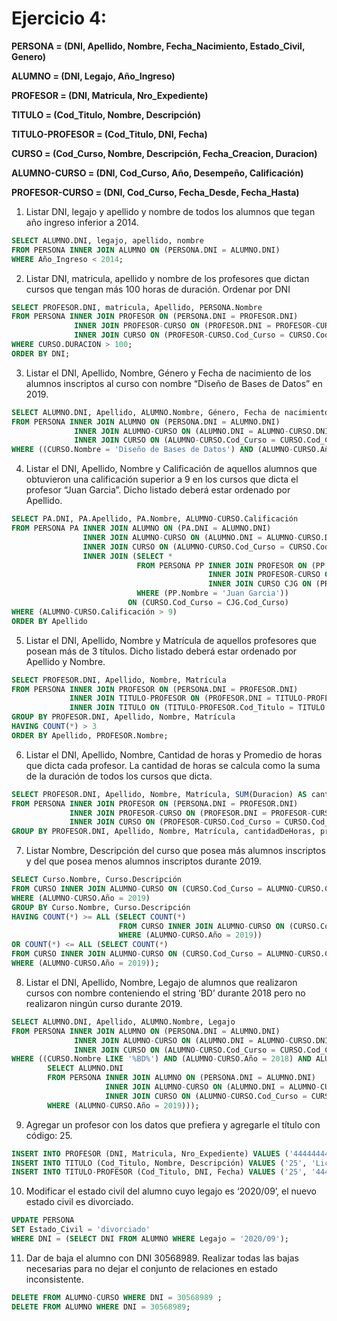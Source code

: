 # Ejercicio 4:

**PERSONA = (DNI, Apellido, Nombre, Fecha_Nacimiento, Estado_Civil, Genero)**

**ALUMNO = (DNI, Legajo, Año_Ingreso)**

**PROFESOR = (DNI, Matricula, Nro_Expediente)**

**TITULO = (Cod_Titulo, Nombre, Descripción)**

**TITULO-PROFESOR = (Cod_Titulo, DNI, Fecha)**

**CURSO = (Cod_Curso, Nombre, Descripción, Fecha_Creacion, Duracion)**

**ALUMNO-CURSO = (DNI, Cod_Curso, Año, Desempeño, Calificación)**

**PROFESOR-CURSO = (DNI, Cod_Curso, Fecha_Desde, Fecha_Hasta)**

1. Listar DNI, legajo y apellido y nombre de todos los alumnos que tegan año ingreso
inferior a 2014.

```sql
SELECT ALUMNO.DNI, legajo, apellido, nombre
FROM PERSONA INNER JOIN ALUMNO ON (PERSONA.DNI = ALUMNO.DNI)
WHERE Año_Ingreso < 2014;
```

2. Listar DNI, matricula, apellido y nombre de los profesores que dictan cursos que tengan
más 100 horas de duración. Ordenar por DNI

```sql
SELECT PROFESOR.DNI, matricula, Apellido, PERSONA.Nombre
FROM PERSONA INNER JOIN PROFESOR ON (PERSONA.DNI = PROFESOR.DNI)
              INNER JOIN PROFESOR-CURSO ON (PROFESOR.DNI = PROFESOR-CURSO.DNI)
              INNER JOIN CURSO ON (PROFESOR-CURSO.Cod_Curso = CURSO.Cod_Curso)
WHERE CURSO.DURACION > 100;
ORDER BY DNI;
```

3. Listar el DNI, Apellido, Nombre, Género y Fecha de nacimiento de los alumnos inscriptos
al curso con nombre “Diseño de Bases de Datos” en 2019.

```sql
SELECT ALUMNO.DNI, Apellido, ALUMNO.Nombre, Género, Fecha de nacimiento
FROM PERSONA INNER JOIN ALUMNO ON (PERSONA.DNI = ALUMNO.DNI)
              INNER JOIN ALUMNO-CURSO ON (ALUMNO.DNI = ALUMNO-CURSO.DNI)
              INNER JOIN CURSO ON (ALUMNO-CURSO.Cod_Curso = CURSO.Cod_Curso)
WHERE ((CURSO.Nombre = 'Diseño de Bases de Datos') AND (ALUMNO-CURSO.Año = 2019));
```

4. Listar el DNI, Apellido, Nombre y Calificación de aquellos alumnos que obtuvieron una
calificación superior a 9 en los cursos que dicta el profesor “Juan Garcia”. Dicho listado
deberá estar ordenado por Apellido.

```sql
SELECT PA.DNI, PA.Apellido, PA.Nombre, ALUMNO-CURSO.Calificación
FROM PERSONA PA INNER JOIN ALUMNO ON (PA.DNI = ALUMNO.DNI)
                INNER JOIN ALUMNO-CURSO ON (ALUMNO.DNI = ALUMNO-CURSO.DNI)
                INNER JOIN CURSO ON (ALUMNO-CURSO.Cod_Curso = CURSO.Cod_Curso) 
                INNER JOIN (SELECT * 
                            FROM PERSONA PP INNER JOIN PROFESOR ON (PP.DNI = PROFESOR.DNI)
                                            INNER JOIN PROFESOR-CURSO ON (PROFESOR.DNI = PROFESOR-CURSO.DNI)
                                            INNER JOIN CURSO CJG ON (PROFESOR-CURSO.Cod_Curso = CJG.Cod_Curso)
                            WHERE (PP.Nombre = 'Juan Garcia'))
                          ON (CURSO.Cod_Curso = CJG.Cod_Curso)
WHERE (ALUMNO-CURSO.Calificación > 9)
ORDER BY Apellido
```

5. Listar el DNI, Apellido, Nombre y Matrícula de aquellos profesores que posean más de 3
títulos. Dicho listado deberá estar ordenado por Apellido y Nombre.

```sql
SELECT PROFESOR.DNI, Apellido, Nombre, Matrícula
FROM PERSONA INNER JOIN PROFESOR ON (PERSONA.DNI = PROFESOR.DNI)
             INNER JOIN TITULO-PROFESOR ON (PROFESOR.DNI = TITULO-PROFESOR.DNI)
             INNER JOIN TITULO ON (TITULO-PROFESOR.Cod_Titulo = TITULO.Cod_Titulo)
GROUP BY PROFESOR.DNI, Apellido, Nombre, Matrícula
HAVING COUNT(*) > 3
ORDER BY Apellido, PROFESOR.Nombre;
```

6. Listar el DNI, Apellido, Nombre, Cantidad de horas y Promedio de horas que dicta cada
profesor. La cantidad de horas se calcula como la suma de la duración de todos los
cursos que dicta.

```sql
SELECT PROFESOR.DNI, Apellido, Nombre, Matrícula, SUM(Duracion) AS cantidadDeHoras, AVG(?) AS promedioDeHoras
FROM PERSONA INNER JOIN PROFESOR ON (PERSONA.DNI = PROFESOR.DNI)
             INNER JOIN PROFESOR-CURSO ON (PROFESOR.DNI = PROFESOR-CURSO.DNI)
             INNER JOIN CURSO ON (PROFESOR-CURSO.Cod_Curso = CURSO.Cod_Curso)
GROUP BY PROFESOR.DNI, Apellido, Nombre, Matrícula, cantidadDeHoras, promedioDeHoras
```

7. Listar Nombre, Descripción del curso que posea más alumnos inscriptos y del que posea
menos alumnos inscriptos durante 2019.

```sql
SELECT Curso.Nombre, Curso.Descripción
FROM CURSO INNER JOIN ALUMNO-CURSO ON (CURSO.Cod_Curso = ALUMNO-CURSO.Cod_Curso)
WHERE (ALUMNO-CURSO.Año = 2019)
GROUP BY Curso.Nombre, Curso.Descripción
HAVING COUNT(*) >= ALL (SELECT COUNT(*) 
                        FROM CURSO INNER JOIN ALUMNO-CURSO ON (CURSO.Cod_Curso = ALUMNO-CURSO.Cod_Curso)
                        WHERE (ALUMNO-CURSO.Año = 2019)) 
OR COUNT(*) <= ALL (SELECT COUNT(*) 
FROM CURSO INNER JOIN ALUMNO-CURSO ON (CURSO.Cod_Curso = ALUMNO-CURSO.Cod_Curso)
WHERE (ALUMNO-CURSO.Año = 2019));
```

8. Listar el DNI, Apellido, Nombre, Legajo de alumnos que realizaron cursos con nombre
conteniendo el string ‘BD’ durante 2018 pero no realizaron ningún curso durante 2019.

```sql
SELECT ALUMNO.DNI, Apellido, ALUMNO.Nombre, Legajo
FROM PERSONA INNER JOIN ALUMNO ON (PERSONA.DNI = ALUMNO.DNI)
              INNER JOIN ALUMNO-CURSO ON (ALUMNO.DNI = ALUMNO-CURSO.DNI)
              INNER JOIN CURSO ON (ALUMNO-CURSO.Cod_Curso = CURSO.Cod_Curso)
WHERE ((CURSO.Nombre LIKE '%BD%') AND (ALUMNO-CURSO.Año = 2018) AND ALUMNO.DNI NOT IN (
        SELECT ALUMNO.DNI
        FROM PERSONA INNER JOIN ALUMNO ON (PERSONA.DNI = ALUMNO.DNI)
                     INNER JOIN ALUMNO-CURSO ON (ALUMNO.DNI = ALUMNO-CURSO.DNI)
                     INNER JOIN CURSO ON (ALUMNO-CURSO.Cod_Curso = CURSO.Cod_Curso)
        WHERE (ALUMNO-CURSO.Año = 2019)));
```

9. Agregar un profesor con los datos que prefiera y agregarle el título con código: 25.

```sql
INSERT INTO PROFESOR (DNI, Matricula, Nro_Expediente) VALUES ('44444444', '12169', 40578999);
INSERT INTO TITULO (Cod_Titulo, Nombre, Descripción) VALUES ('25', 'Licenciatura en sistemas', 'CERTIFY');
INSERT INTO TITULO-PROFESOR (Cod_Titulo, DNI, Fecha) VALUES ('25', '44444444', '2019/01/01');

```

10. Modificar el estado civil del alumno cuyo legajo es ‘2020/09’, el nuevo estado civil es
divorciado.

```sql
UPDATE PERSONA
SET Estado_Civil = 'divorciado'
WHERE DNI = (SELECT DNI FROM ALUMNO WHERE Legajo = '2020/09');
```

11. Dar de baja el alumno con DNI 30568989. Realizar todas las bajas necesarias para no
dejar el conjunto de relaciones en estado inconsistente.

```sql
DELETE FROM ALUMNO-CURSO WHERE DNI = 30568989 ;
DELETE FROM ALUMNO WHERE DNI = 30568989;
```
